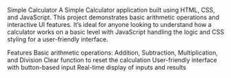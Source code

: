 Simple Calculator
A Simple Calculator application built using HTML, CSS, and JavaScript. 
This project demonstrates basic arithmetic operations and interactive UI features.
 It’s ideal for anyone looking to understand how a calculator works on a basic level with JavaScript handling the logic and CSS styling for a user-friendly interface.

Features
Basic arithmetic operations: Addition, Subtraction, Multiplication, and Division
Clear function to reset the calculation
User-friendly interface with button-based input
Real-time display of inputs and results
